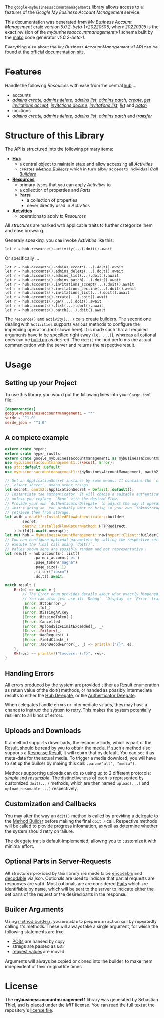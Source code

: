 <!---
DO NOT EDIT !
This file was generated automatically from 'src/generator/templates/api/README.md.mako'
DO NOT EDIT !
-->
The `google-mybusinessaccountmanagement1` library allows access to all features of the *Google My Business Account Management* service.

This documentation was generated from *My Business Account Management* crate version *5.0.2-beta-1+20220305*, where *20220305* is the exact revision of the *mybusinessaccountmanagement:v1* schema built by the [mako](http://www.makotemplates.org/) code generator *v5.0.2-beta-1*.

Everything else about the *My Business Account Management* *v1* API can be found at the
[official documentation site](https://developers.google.com/my-business/).
# Features

Handle the following *Resources* with ease from the central [hub](https://docs.rs/google-mybusinessaccountmanagement1/5.0.2-beta-1+20220305/google_mybusinessaccountmanagement1/MyBusinessAccountManagement) ... 

* [accounts](https://docs.rs/google-mybusinessaccountmanagement1/5.0.2-beta-1+20220305/google_mybusinessaccountmanagement1/api::Account)
 * [*admins create*](https://docs.rs/google-mybusinessaccountmanagement1/5.0.2-beta-1+20220305/google_mybusinessaccountmanagement1/api::AccountAdminCreateCall), [*admins delete*](https://docs.rs/google-mybusinessaccountmanagement1/5.0.2-beta-1+20220305/google_mybusinessaccountmanagement1/api::AccountAdminDeleteCall), [*admins list*](https://docs.rs/google-mybusinessaccountmanagement1/5.0.2-beta-1+20220305/google_mybusinessaccountmanagement1/api::AccountAdminListCall), [*admins patch*](https://docs.rs/google-mybusinessaccountmanagement1/5.0.2-beta-1+20220305/google_mybusinessaccountmanagement1/api::AccountAdminPatchCall), [*create*](https://docs.rs/google-mybusinessaccountmanagement1/5.0.2-beta-1+20220305/google_mybusinessaccountmanagement1/api::AccountCreateCall), [*get*](https://docs.rs/google-mybusinessaccountmanagement1/5.0.2-beta-1+20220305/google_mybusinessaccountmanagement1/api::AccountGetCall), [*invitations accept*](https://docs.rs/google-mybusinessaccountmanagement1/5.0.2-beta-1+20220305/google_mybusinessaccountmanagement1/api::AccountInvitationAcceptCall), [*invitations decline*](https://docs.rs/google-mybusinessaccountmanagement1/5.0.2-beta-1+20220305/google_mybusinessaccountmanagement1/api::AccountInvitationDeclineCall), [*invitations list*](https://docs.rs/google-mybusinessaccountmanagement1/5.0.2-beta-1+20220305/google_mybusinessaccountmanagement1/api::AccountInvitationListCall), [*list*](https://docs.rs/google-mybusinessaccountmanagement1/5.0.2-beta-1+20220305/google_mybusinessaccountmanagement1/api::AccountListCall) and [*patch*](https://docs.rs/google-mybusinessaccountmanagement1/5.0.2-beta-1+20220305/google_mybusinessaccountmanagement1/api::AccountPatchCall)
* locations
 * [*admins create*](https://docs.rs/google-mybusinessaccountmanagement1/5.0.2-beta-1+20220305/google_mybusinessaccountmanagement1/api::LocationAdminCreateCall), [*admins delete*](https://docs.rs/google-mybusinessaccountmanagement1/5.0.2-beta-1+20220305/google_mybusinessaccountmanagement1/api::LocationAdminDeleteCall), [*admins list*](https://docs.rs/google-mybusinessaccountmanagement1/5.0.2-beta-1+20220305/google_mybusinessaccountmanagement1/api::LocationAdminListCall), [*admins patch*](https://docs.rs/google-mybusinessaccountmanagement1/5.0.2-beta-1+20220305/google_mybusinessaccountmanagement1/api::LocationAdminPatchCall) and [*transfer*](https://docs.rs/google-mybusinessaccountmanagement1/5.0.2-beta-1+20220305/google_mybusinessaccountmanagement1/api::LocationTransferCall)




# Structure of this Library

The API is structured into the following primary items:

* **[Hub](https://docs.rs/google-mybusinessaccountmanagement1/5.0.2-beta-1+20220305/google_mybusinessaccountmanagement1/MyBusinessAccountManagement)**
    * a central object to maintain state and allow accessing all *Activities*
    * creates [*Method Builders*](https://docs.rs/google-mybusinessaccountmanagement1/5.0.2-beta-1+20220305/google_mybusinessaccountmanagement1/client::MethodsBuilder) which in turn
      allow access to individual [*Call Builders*](https://docs.rs/google-mybusinessaccountmanagement1/5.0.2-beta-1+20220305/google_mybusinessaccountmanagement1/client::CallBuilder)
* **[Resources](https://docs.rs/google-mybusinessaccountmanagement1/5.0.2-beta-1+20220305/google_mybusinessaccountmanagement1/client::Resource)**
    * primary types that you can apply *Activities* to
    * a collection of properties and *Parts*
    * **[Parts](https://docs.rs/google-mybusinessaccountmanagement1/5.0.2-beta-1+20220305/google_mybusinessaccountmanagement1/client::Part)**
        * a collection of properties
        * never directly used in *Activities*
* **[Activities](https://docs.rs/google-mybusinessaccountmanagement1/5.0.2-beta-1+20220305/google_mybusinessaccountmanagement1/client::CallBuilder)**
    * operations to apply to *Resources*

All *structures* are marked with applicable traits to further categorize them and ease browsing.

Generally speaking, you can invoke *Activities* like this:

```Rust,ignore
let r = hub.resource().activity(...).doit().await
```

Or specifically ...

```ignore
let r = hub.accounts().admins_create(...).doit().await
let r = hub.accounts().admins_delete(...).doit().await
let r = hub.accounts().admins_list(...).doit().await
let r = hub.accounts().admins_patch(...).doit().await
let r = hub.accounts().invitations_accept(...).doit().await
let r = hub.accounts().invitations_decline(...).doit().await
let r = hub.accounts().invitations_list(...).doit().await
let r = hub.accounts().create(...).doit().await
let r = hub.accounts().get(...).doit().await
let r = hub.accounts().list(...).doit().await
let r = hub.accounts().patch(...).doit().await
```

The `resource()` and `activity(...)` calls create [builders][builder-pattern]. The second one dealing with `Activities` 
supports various methods to configure the impending operation (not shown here). It is made such that all required arguments have to be 
specified right away (i.e. `(...)`), whereas all optional ones can be [build up][builder-pattern] as desired.
The `doit()` method performs the actual communication with the server and returns the respective result.

# Usage

## Setting up your Project

To use this library, you would put the following lines into your `Cargo.toml` file:

```toml
[dependencies]
google-mybusinessaccountmanagement1 = "*"
serde = "^1.0"
serde_json = "^1.0"
```

## A complete example

```Rust
extern crate hyper;
extern crate hyper_rustls;
extern crate google_mybusinessaccountmanagement1 as mybusinessaccountmanagement1;
use mybusinessaccountmanagement1::{Result, Error};
use std::default::Default;
use mybusinessaccountmanagement1::{MyBusinessAccountManagement, oauth2, hyper, hyper_rustls, chrono, FieldMask};

// Get an ApplicationSecret instance by some means. It contains the `client_id` and 
// `client_secret`, among other things.
let secret: oauth2::ApplicationSecret = Default::default();
// Instantiate the authenticator. It will choose a suitable authentication flow for you, 
// unless you replace  `None` with the desired Flow.
// Provide your own `AuthenticatorDelegate` to adjust the way it operates and get feedback about 
// what's going on. You probably want to bring in your own `TokenStorage` to persist tokens and
// retrieve them from storage.
let auth = oauth2::InstalledFlowAuthenticator::builder(
        secret,
        oauth2::InstalledFlowReturnMethod::HTTPRedirect,
    ).build().await.unwrap();
let mut hub = MyBusinessAccountManagement::new(hyper::Client::builder().build(hyper_rustls::HttpsConnectorBuilder::new().with_native_roots().https_or_http().enable_http1().enable_http2().build()), auth);
// You can configure optional parameters by calling the respective setters at will, and
// execute the final call using `doit()`.
// Values shown here are possibly random and not representative !
let result = hub.accounts().list()
             .parent_account("et")
             .page_token("magna")
             .page_size(-11)
             .filter("ipsum")
             .doit().await;

match result {
    Err(e) => match e {
        // The Error enum provides details about what exactly happened.
        // You can also just use its `Debug`, `Display` or `Error` traits
         Error::HttpError(_)
        |Error::Io(_)
        |Error::MissingAPIKey
        |Error::MissingToken(_)
        |Error::Cancelled
        |Error::UploadSizeLimitExceeded(_, _)
        |Error::Failure(_)
        |Error::BadRequest(_)
        |Error::FieldClash(_)
        |Error::JsonDecodeError(_, _) => println!("{}", e),
    },
    Ok(res) => println!("Success: {:?}", res),
}

```
## Handling Errors

All errors produced by the system are provided either as [Result](https://docs.rs/google-mybusinessaccountmanagement1/5.0.2-beta-1+20220305/google_mybusinessaccountmanagement1/client::Result) enumeration as return value of
the doit() methods, or handed as possibly intermediate results to either the 
[Hub Delegate](https://docs.rs/google-mybusinessaccountmanagement1/5.0.2-beta-1+20220305/google_mybusinessaccountmanagement1/client::Delegate), or the [Authenticator Delegate](https://docs.rs/yup-oauth2/*/yup_oauth2/trait.AuthenticatorDelegate.html).

When delegates handle errors or intermediate values, they may have a chance to instruct the system to retry. This 
makes the system potentially resilient to all kinds of errors.

## Uploads and Downloads
If a method supports downloads, the response body, which is part of the [Result](https://docs.rs/google-mybusinessaccountmanagement1/5.0.2-beta-1+20220305/google_mybusinessaccountmanagement1/client::Result), should be
read by you to obtain the media.
If such a method also supports a [Response Result](https://docs.rs/google-mybusinessaccountmanagement1/5.0.2-beta-1+20220305/google_mybusinessaccountmanagement1/client::ResponseResult), it will return that by default.
You can see it as meta-data for the actual media. To trigger a media download, you will have to set up the builder by making
this call: `.param("alt", "media")`.

Methods supporting uploads can do so using up to 2 different protocols: 
*simple* and *resumable*. The distinctiveness of each is represented by customized 
`doit(...)` methods, which are then named `upload(...)` and `upload_resumable(...)` respectively.

## Customization and Callbacks

You may alter the way an `doit()` method is called by providing a [delegate](https://docs.rs/google-mybusinessaccountmanagement1/5.0.2-beta-1+20220305/google_mybusinessaccountmanagement1/client::Delegate) to the 
[Method Builder](https://docs.rs/google-mybusinessaccountmanagement1/5.0.2-beta-1+20220305/google_mybusinessaccountmanagement1/client::CallBuilder) before making the final `doit()` call. 
Respective methods will be called to provide progress information, as well as determine whether the system should 
retry on failure.

The [delegate trait](https://docs.rs/google-mybusinessaccountmanagement1/5.0.2-beta-1+20220305/google_mybusinessaccountmanagement1/client::Delegate) is default-implemented, allowing you to customize it with minimal effort.

## Optional Parts in Server-Requests

All structures provided by this library are made to be [encodable](https://docs.rs/google-mybusinessaccountmanagement1/5.0.2-beta-1+20220305/google_mybusinessaccountmanagement1/client::RequestValue) and 
[decodable](https://docs.rs/google-mybusinessaccountmanagement1/5.0.2-beta-1+20220305/google_mybusinessaccountmanagement1/client::ResponseResult) via *json*. Optionals are used to indicate that partial requests are responses 
are valid.
Most optionals are are considered [Parts](https://docs.rs/google-mybusinessaccountmanagement1/5.0.2-beta-1+20220305/google_mybusinessaccountmanagement1/client::Part) which are identifiable by name, which will be sent to 
the server to indicate either the set parts of the request or the desired parts in the response.

## Builder Arguments

Using [method builders](https://docs.rs/google-mybusinessaccountmanagement1/5.0.2-beta-1+20220305/google_mybusinessaccountmanagement1/client::CallBuilder), you are able to prepare an action call by repeatedly calling it's methods.
These will always take a single argument, for which the following statements are true.

* [PODs][wiki-pod] are handed by copy
* strings are passed as `&str`
* [request values](https://docs.rs/google-mybusinessaccountmanagement1/5.0.2-beta-1+20220305/google_mybusinessaccountmanagement1/client::RequestValue) are moved

Arguments will always be copied or cloned into the builder, to make them independent of their original life times.

[wiki-pod]: http://en.wikipedia.org/wiki/Plain_old_data_structure
[builder-pattern]: http://en.wikipedia.org/wiki/Builder_pattern
[google-go-api]: https://github.com/google/google-api-go-client

# License
The **mybusinessaccountmanagement1** library was generated by Sebastian Thiel, and is placed 
under the *MIT* license.
You can read the full text at the repository's [license file][repo-license].

[repo-license]: https://github.com/Byron/google-apis-rsblob/main/LICENSE.md


